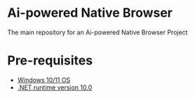# Ai-powered Native Browser
The main repository for an Ai-powered Native Browser Project

# Pre-requisites
- [Windows 10/11 OS](https://www.microsoft.com/en-us/software-download/windows11)
- [.NET runtime version 10.0](https://dotnet.microsoft.com/en-us/download/dotnet/10.0)
